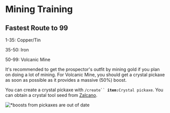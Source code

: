 # Mining Training

## Fastest Route to 99

1-35: Copper/Tin&#x20;

35-50: Iron&#x20;

50-99: Volcanic Mine

It's recommended to get the prospector's outfit by mining gold if you plan on doing a lot of mining. For Volcanic Mine, you should get a crystal pickaxe as soon as possible as it provides a massive (50%) boost.

You can create a crystal pickaxe with `/create`` `**`item:`**`Crystal pickaxe`. You can obtain a crystal tool seed from [Zalcano](../../minigames/zalcano.md).

![\*boosts from pickaxes are out of date](../../.gitbook/assets/miningxp.png)
